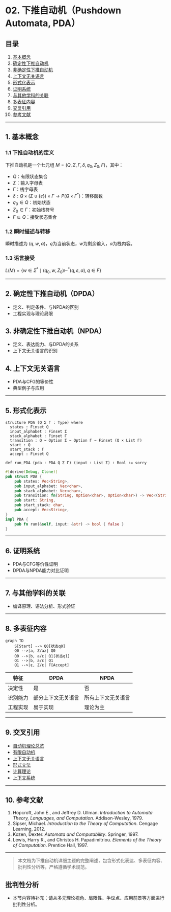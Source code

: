 # 02. 下推自动机（Pushdown Automata, PDA）

## 目录

1. [基本概念](#基本概念)
2. [确定性下推自动机](#确定性下推自动机)
3. [非确定性下推自动机](#非确定性下推自动机)
4. [上下文无关语言](#上下文无关语言)
5. [形式化表示](#形式化表示)
6. [证明系统](#证明系统)
7. [与其他学科的关联](#与其他学科的关联)
8. [多表征内容](#多表征内容)
9. [交叉引用](#交叉引用)
10. [参考文献](#参考文献)

---

## 1. 基本概念

### 1.1 下推自动机的定义

下推自动机是一个七元组 $M = (Q, \Sigma, \Gamma, \delta, q_0, Z_0, F)$，其中：

- $Q$：有限状态集合
- $\Sigma$：输入字母表
- $\Gamma$：栈字母表
- $\delta: Q \times (\Sigma \cup \{\varepsilon\}) \times \Gamma \to P(Q \times \Gamma^*)$：转移函数
- $q_0 \in Q$：初始状态
- $Z_0 \in \Gamma$：初始栈符号
- $F \subseteq Q$：接受状态集合

### 1.2 瞬时描述与转移

瞬时描述为 $(q, w, \alpha)$，$q$为当前状态，$w$为剩余输入，$\alpha$为栈内容。

### 1.3 语言接受

$L(M) = \{w \in \Sigma^* \mid (q_0, w, Z_0) \vdash^* (q, \varepsilon, \alpha), q \in F\}$

---

## 2. 确定性下推自动机（DPDA）

- 定义、判定条件、与NPDA的区别
- 工程实现与理论局限

## 3. 非确定性下推自动机（NPDA）

- 定义、表达能力、与DPDA的关系
- 上下文无关语言的识别

## 4. 上下文无关语言

- PDA与CFG的等价性
- 典型例子与应用

---

## 5. 形式化表示

```lean
structure PDA (Q Σ Γ : Type) where
  states : Finset Q
  input_alphabet : Finset Σ
  stack_alphabet : Finset Γ
  transition : Q → Option Σ → Option Γ → Finset (Q × List Γ)
  start : Q
  start_stack : Γ
  accept : Finset Q

def run_PDA (pda : PDA Q Σ Γ) (input : List Σ) : Bool := sorry
```

```rust
#[derive(Debug, Clone)]
pub struct PDA {
    pub states: Vec<String>,
    pub input_alphabet: Vec<char>,
    pub stack_alphabet: Vec<char>,
    pub transition: fn(String, Option<char>, Option<char>) -> Vec<(String, Vec<char>)>,
    pub start: String,
    pub start_stack: char,
    pub accept: Vec<String>,
}
impl PDA {
    pub fn run(&self, input: &str) -> bool { false }
}
```

---

## 6. 证明系统

- PDA与CFG等价性证明
- DPDA与NPDA能力对比证明

---

## 7. 与其他学科的关联

- 编译原理、语法分析、形式验证

---

## 8. 多表征内容

```mermaid
graph TD
    S[Start] --> Q0[状态q0]
    Q0 -->|a, Z/az| Q0
    Q0 -->|b, a/ε| Q1[状态q1]
    Q1 -->|b, a/ε| Q1
    Q1 -->|ε, Z/ε| F[Accept]
```

| 特征 | DPDA | NPDA |
|------|------|------|
| 决定性 | 是 | 否 |
| 识别能力 | 部分上下文无关语言 | 所有上下文无关语言 |
| 工程实现 | 易于实现 | 理论为主 |

---

## 9. 交叉引用

- [自动机理论总览](README.md)
- [有限自动机](03.1.1_Finite_Automata.md)
- [上下文无关语言](../03.3_Language_Hierarchy/03.3.2_Context_Free_Languages.md)
- [形式文法](../03.2_Formal_Grammars.md)
- [计算理论](README.md)
- [上下文系统](README.md)

---

## 10. 参考文献

1. Hopcroft, John E., and Jeffrey D. Ullman. *Introduction to Automata Theory, Languages, and Computation*. Addison-Wesley, 1979.
2. Sipser, Michael. *Introduction to the Theory of Computation*. Cengage Learning, 2012.
3. Kozen, Dexter. *Automata and Computability*. Springer, 1997.
4. Lewis, Harry R., and Christos H. Papadimitriou. *Elements of the Theory of Computation*. Prentice Hall, 1997.

---

> 本文档为下推自动机详细主题的完整阐述，包含形式化表达、多表征内容、批判性分析等，严格遵循学术规范。


## 批判性分析

- 本节内容待补充：请从多元理论视角、局限性、争议点、应用前景等方面进行批判性分析。
